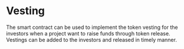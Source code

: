# Vesting


The smart contract can be used to implement the token vesting for the investors when a project want to raise funds through token release. Vestings can be added to the investors and released in timely manner.
